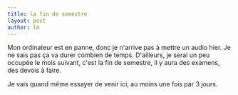```yaml
---
title: la fin de semestre 
layout: post
author: lm
---
```

<p>Mon ordinateur est en panne, donc je n&#39;arrive pas à mettre un audio hier. Je ne sais pas ça va durer combien de temps. D&#39;ailleurs, je serai un peu occupée le mois suivant, c&#39;est la fin de semestre, il y aura des examens, des devois à faire.</p>
<p>Je vais quand même essayer de venir ici, au moins une fois par 3 jours. </p>
